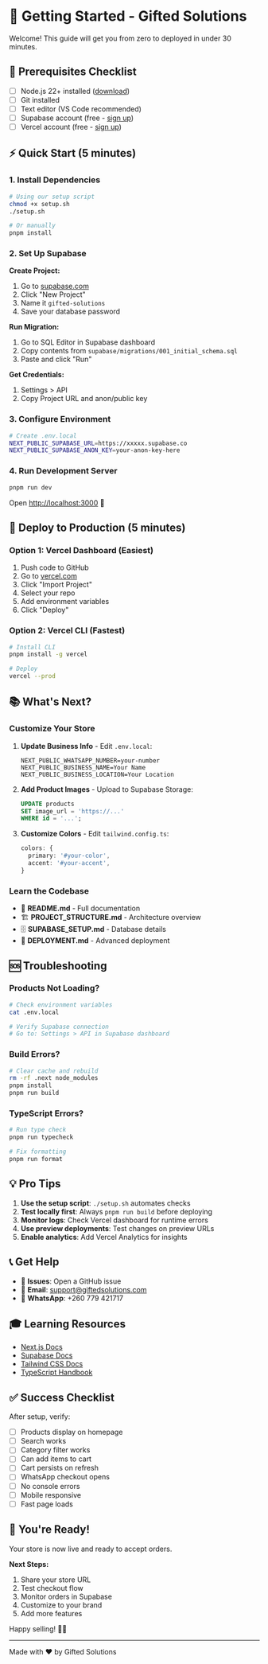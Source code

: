 # 🎯 Getting Started - Gifted Solutions

Welcome! This guide will get you from zero to deployed in under 30 minutes.

## 🚦 Prerequisites Checklist

- [ ] Node.js 22+ installed ([download](https://nodejs.org/))
- [ ] Git installed
- [ ] Text editor (VS Code recommended)
- [ ] Supabase account (free - [sign up](https://supabase.com))
- [ ] Vercel account (free - [sign up](https://vercel.com))

## ⚡ Quick Start (5 minutes)

### 1. Install Dependencies

```bash
# Using our setup script
chmod +x setup.sh
./setup.sh

# Or manually
pnpm install
```

### 2. Set Up Supabase

**Create Project:**
1. Go to [supabase.com](https://supabase.com)
2. Click "New Project"
3. Name it `gifted-solutions`
4. Save your database password

**Run Migration:**
1. Go to SQL Editor in Supabase dashboard
2. Copy contents from `supabase/migrations/001_initial_schema.sql`
3. Paste and click "Run"

**Get Credentials:**
1. Settings > API
2. Copy Project URL and anon/public key

### 3. Configure Environment

```bash
# Create .env.local
NEXT_PUBLIC_SUPABASE_URL=https://xxxxx.supabase.co
NEXT_PUBLIC_SUPABASE_ANON_KEY=your-anon-key-here
```

### 4. Run Development Server

```bash
pnpm run dev
```

Open [http://localhost:3000](http://localhost:3000) 🎉

## 🚀 Deploy to Production (5 minutes)

### Option 1: Vercel Dashboard (Easiest)

1. Push code to GitHub
2. Go to [vercel.com](https://vercel.com)
3. Click "Import Project"
4. Select your repo
5. Add environment variables
6. Click "Deploy"

### Option 2: Vercel CLI (Fastest)

```bash
# Install CLI
pnpm install -g vercel

# Deploy
vercel --prod
```

## 📚 What's Next?

### Customize Your Store

1. **Update Business Info** - Edit `.env.local`:
   ```env
   NEXT_PUBLIC_WHATSAPP_NUMBER=your-number
   NEXT_PUBLIC_BUSINESS_NAME=Your Name
   NEXT_PUBLIC_BUSINESS_LOCATION=Your Location
   ```

2. **Add Product Images** - Upload to Supabase Storage:
   ```sql
   UPDATE products 
   SET image_url = 'https://...'
   WHERE id = '...';
   ```

3. **Customize Colors** - Edit `tailwind.config.ts`:
   ```typescript
   colors: {
     primary: '#your-color',
     accent: '#your-accent',
   }
   ```

### Learn the Codebase

- 📖 **README.md** - Full documentation
- 🏗️ **PROJECT_STRUCTURE.md** - Architecture overview
- 🗄️ **SUPABASE_SETUP.md** - Database details
- 🚀 **DEPLOYMENT.md** - Advanced deployment

## 🆘 Troubleshooting

### Products Not Loading?

```bash
# Check environment variables
cat .env.local

# Verify Supabase connection
# Go to: Settings > API in Supabase dashboard
```

### Build Errors?

```bash
# Clear cache and rebuild
rm -rf .next node_modules
pnpm install
pnpm run build
```

### TypeScript Errors?

```bash
# Run type check
pnpm run typecheck

# Fix formatting
pnpm run format
```

## 💡 Pro Tips

1. **Use the setup script**: `./setup.sh` automates checks
2. **Test locally first**: Always `pnpm run build` before deploying
3. **Monitor logs**: Check Vercel dashboard for runtime errors
4. **Use preview deployments**: Test changes on preview URLs
5. **Enable analytics**: Add Vercel Analytics for insights

## 📞 Get Help

- 💬 **Issues**: Open a GitHub issue
- 📧 **Email**: support@giftedsolutions.com
- 📱 **WhatsApp**: +260 779 421717

## 🎓 Learning Resources

- [Next.js Docs](https://nextjs.org/docs)
- [Supabase Docs](https://supabase.com/docs)
- [Tailwind CSS Docs](https://tailwindcss.com/docs)
- [TypeScript Handbook](https://www.typescriptlang.org/docs/)

## ✅ Success Checklist

After setup, verify:

- [ ] Products display on homepage
- [ ] Search works
- [ ] Category filter works
- [ ] Can add items to cart
- [ ] Cart persists on refresh
- [ ] WhatsApp checkout opens
- [ ] No console errors
- [ ] Mobile responsive
- [ ] Fast page loads

## 🎉 You're Ready!

Your store is now live and ready to accept orders. 

**Next Steps:**
1. Share your store URL
2. Test checkout flow
3. Monitor orders in Supabase
4. Customize to your brand
5. Add more features

Happy selling! 🛒✨

---

Made with ❤️ by Gifted Solutions

